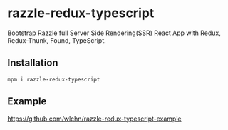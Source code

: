 # razzle-redux-typescript

Bootstrap Razzle full Server Side Rendering(SSR) React App with Redux, Redux-Thunk, Found, TypeScript.

## Installation

```
mpm i razzle-redux-typescript
```

## Example

https://github.com/wlchn/razzle-redux-typescript-example
